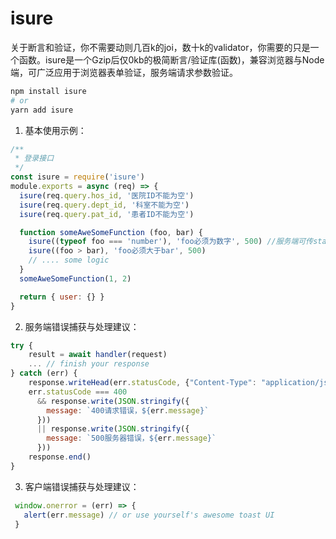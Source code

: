 # isure

关于断言和验证，你不需要动则几百k的joi，数十k的validator，你需要的只是一个函数。isure是一个Gzip后仅0kb的极简断言/验证库(函数)，兼容浏览器与Node端，可广泛应用于浏览器表单验证，服务端请求参数验证。

```bash
npm install isure
# or
yarn add isure
```

1. 基本使用示例：

```javascript
/**
 * 登录接口
 */
const isure = require('isure')
module.exports = async (req) => {
  isure(req.query.hos_id, '医院ID不能为空')
  isure(req.query.dept_id, '科室不能为空')
  isure(req.query.pat_id, '患者ID不能为空')

  function someAweSomeFunction (foo, bar) {
    isure((typeof foo === 'number'), 'foo必须为数字', 500) //服务端可传stateCode
    isure((foo > bar), 'foo必须大于bar', 500)
    // .... some logic
  }
  someAweSomeFunction(1, 2)

  return { user: {} }
}
```

2. 服务端错误捕获与处理建议：

```javascript
try {
    result = await handler(request)
    ... // finish your response
} catch (err) {
    response.writeHead(err.statusCode, {"Content-Type": "application/json charset=utf-8"})
    err.statusCode === 400 
      && response.write(JSON.stringify({ 
        message: `400请求错误，${err.message}`
      })) 
      || response.write(JSON.stringify({ 
        message: `500服务器错误，${err.message}`
      }))
    response.end()
}
```

3. 客户端错误捕获与处理建议：

```javascript
 window.onerror = (err) => {
   alert(err.message) // or use yourself's awesome toast UI
 }
```